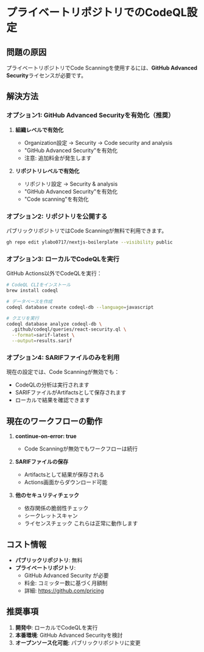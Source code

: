 # プライベートリポジトリでのCodeQL設定

## 問題の原因

プライベートリポジトリでCode Scanningを使用するには、**GitHub Advanced Security**ライセンスが必要です。

## 解決方法

### オプション1: GitHub Advanced Securityを有効化（推奨）

1. **組織レベルで有効化**
   - Organization設定 → Security → Code security and analysis
   - "GitHub Advanced Security"を有効化
   - 注意: 追加料金が発生します

2. **リポジトリレベルで有効化**
   - リポジトリ設定 → Security & analysis
   - "GitHub Advanced Security"を有効化
   - "Code scanning"を有効化

### オプション2: リポジトリを公開する

パブリックリポジトリではCode Scanningが無料で利用できます。

```bash
gh repo edit ylabo0717/nextjs-boilerplate --visibility public
```

### オプション3: ローカルでCodeQLを実行

GitHub Actions以外でCodeQLを実行：

```bash
# CodeQL CLIをインストール
brew install codeql

# データベースを作成
codeql database create codeql-db --language=javascript

# クエリを実行
codeql database analyze codeql-db \
  .github/codeql/queries/react-security.ql \
  --format=sarif-latest \
  --output=results.sarif
```

### オプション4: SARIFファイルのみを利用

現在の設定では、Code Scanningが無効でも：

- CodeQLの分析は実行されます
- SARIFファイルがArtifactsとして保存されます
- ローカルで結果を確認できます

## 現在のワークフローの動作

1. **continue-on-error: true**
   - Code Scanningが無効でもワークフローは続行

2. **SARIFファイルの保存**
   - Artifactsとして結果が保存される
   - Actions画面からダウンロード可能

3. **他のセキュリティチェック**
   - 依存関係の脆弱性チェック
   - シークレットスキャン
   - ライセンスチェック
     これらは正常に動作します

## コスト情報

- **パブリックリポジトリ**: 無料
- **プライベートリポジトリ**:
  - GitHub Advanced Security が必要
  - 料金: コミッター数に基づく月額制
  - 詳細: https://github.com/pricing

## 推奨事項

1. **開発中**: ローカルでCodeQLを実行
2. **本番環境**: GitHub Advanced Securityを検討
3. **オープンソース化可能**: パブリックリポジトリに変更
